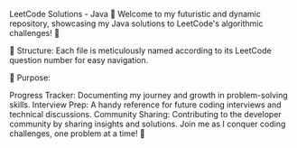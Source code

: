 LeetCode Solutions - Java 🚀
Welcome to my futuristic and dynamic repository, showcasing my Java solutions to LeetCode's algorithmic challenges! 🌟

📂 Structure: Each file is meticulously named according to its LeetCode question number for easy navigation.

🎯 Purpose:

Progress Tracker: Documenting my journey and growth in problem-solving skills.
Interview Prep: A handy reference for future coding interviews and technical discussions.
Community Sharing: Contributing to the developer community by sharing insights and solutions.
Join me as I conquer coding challenges, one problem at a time! 💪
